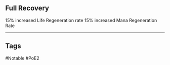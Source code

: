 ## Full Recovery
15% increased Life Regeneration rate
15% increased Mana Regeneration Rate

---
## Tags
#Notable
#PoE2
